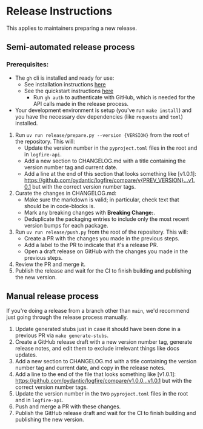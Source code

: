 # Release Instructions

This applies to maintainers preparing a new release.

## Semi-automated release process

### Prerequisites:

* The `gh` cli is installed and ready for use:
    * See installation instructions [here](https://github.com/cli/cli#installation)
    * See the quickstart instructions [here](https://docs.github.com/en/github-cli/github-cli/quickstart)
        * Run `gh auth` to authenticate with GitHub, which is needed for the API calls made in the release process.
* Your development environment is setup (you've run `make install`) and you have the necessary dev dependencies (like `requests` and `toml`) installed.

1. Run `uv run release/prepare.py --version {VERSION}` from the root of the repository. This will:
    * Update the version number in the `pyproject.toml` files in the root and in `logfire-api`.
    * Add a new section to CHANGELOG.md with a title containing the version number tag and current date.
    * Add a line at the end of this section that looks something like [v1.0.1]: https://github.com/pydantic/logfire/compare/v{PREV_VERSION}...v1.0.1 but with the correct version number tags.
2. Curate the changes in CHANGELOG.md:
    * Make sure the markdown is valid; in particular, check text that should be in code-blocks is.
    * Mark any breaking changes with **Breaking Change:**.
    * Deduplicate the packaging entries to include only the most recent version bumps for each package.
3. Run `uv run release/push.py` from the root of the repository. This will:
    * Create a PR with the changes you made in the previous steps.
    * Add a label to the PR to indicate that it's a release PR.
    * Open a draft release on GitHub with the changes you made in the previous steps.
4. Review the PR and merge it.
5. Publish the release and wait for the CI to finish building and publishing the new version.

## Manual release process

If you're doing a release from a branch other than `main`, we'd recommend just going through the release process manually.

1. Update generated stubs just in case it should have been done in a previous PR via `make generate-stubs`.
2. Create a GitHub release draft with a new version number tag, generate release notes, and edit them to exclude irrelevant things like docs updates.
3. Add a new section to CHANGELOG.md with a title containing the version number tag and current date, and copy in the release notes.
4. Add a line to the end of the file that looks something like [v1.0.1]: https://github.com/pydantic/logfire/compare/v1.0.0...v1.0.1 but with the correct version number tags.
5. Update the version number in the two `pyproject.toml` files in the root and in `logfire-api`.
6. Push and merge a PR with these changes.
7. Publish the GitHub release draft and wait for the CI to finish building and publishing the new version.

